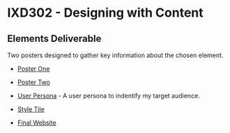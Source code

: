 <h1>IXD302 - Designing with Content</h1>

<h2>Elements Deliverable</h2>

Two posters designed to gather key information about the chosen element.

- [Poster One](http://martinemcgrath.github.io/the-elements/images/poster1.png) 
- [Poster Two](http://martinemcgrath.github.io/the-elements/images/poster2.png) 

- [User Persona](http://martinemcgrath.github.io/the-elements/images/user-persona.png) - A user persona to indentify my target audience.

- [Style Tile](http://martinemcgrath.github.io/the-elements/images/element-style-tile.png)

-  [Final Website](http://martinemcgrath.github.io/the-elements/index.html) 